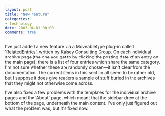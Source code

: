```yaml
---
layout: post
title: "New feature"
categories:
- technology
date: 2003-08-01 00:00
comments: true
---
```


<p>I've just added a new feature via a Moveabletype plug-in called '<a href="http://kalsey.com/2002/07/related_entries_plugin/" title="Kalsey Consulting Group">RelatedEntries</a>', written by Kalsey Consulting Group. On each individual archive page (the one you get to by clicking the posting date of an entry on the main page), there is a list of four entries which share the same category. I'm not sure whether these are randomly chosen&mdash;it isn't clear from the documentation. The current items in this section all seem to be rather old, but I suppose it does give readers a sample of stuff buried in the archives that they might not otherwise come across.</p>

<p>I've also fixed a few problems with the templates for the individual archive pages and the 'About' page, which meant that the sidebar drew at the bottom of the page, underneath the main content. I've only just figured out what the problem was, but it's fixed now.</p>


